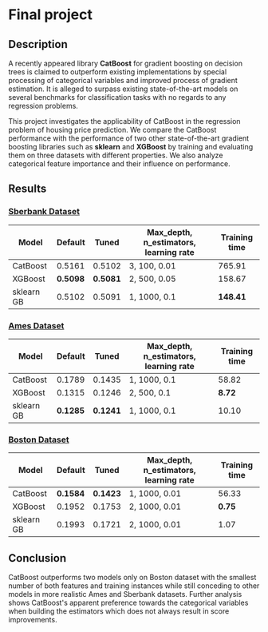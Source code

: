 # Final project 

## Description

A recently appeared library **CatBoost** for gradient boosting on decision trees is claimed to outperform existing implementations by special processing of categorical variables and improved process of gradient estimation. 
It is alleged to surpass existing state-of-the-art models on several benchmarks for classification tasks with no regards to any regression problems. 

This project investigates the applicability of CatBoost  in the regression problem of housing price prediction. 
We compare the CatBoost performance with the performance of two other state-of-the-art gradient boosting libraries such as **sklearn** and **XGBoost** by training and evaluating them on three datasets with different properties. We also analyze categorical feature importance and their influence on performance.

## Results

### [Sberbank Dataset](https://www.kaggle.com/c/sberbank-russian-housing-market/data)

| **Model**   | **Default**   |   **Tuned** |  **Max\_depth, n\_estimators, learning rate** |  **Training time**|
| -------- | --------- | ------- |  --------- |  --------|
| CatBoost  |  0.5161 |      0.5102         |             3, 100, 0.01   |            765.91 |
| XGBoost     |        **0.5098** |      **0.5081**          |        2, 500, 0.05   |    158.67    |
|  sklearn GB   |   0.5102  |   0.5091     |          1, 1000, 0.1   |      **148.41**   |


### [Ames Dataset](https://www.kaggle.com/c/housing-data/data)

| **Model**   | **Default**   |   **Tuned** |  **Max\_depth, n\_estimators, learning rate** |  **Training time**|
| -------- | --------- | ------- |  --------- |  --------|
| CatBoost  |  0.1789 |      0.1435         |             1, 1000, 0.1   |            58.82 |
| XGBoost     |        0.1315 |      0.1246          |                          2, 500, 0.1   |         **8.72** |
|  sklearn GB   |   **0.1285**  | **0.1241**          |                         1, 1000, 0.1   |           10.10  |


### [Boston Dataset](https://www.kaggle.com/c/boston-housing/data)

| **Model**   | **Default**   |   **Tuned** |  **Max\_depth, n\_estimators, learning rate** |  **Training time**|
| -------- | --------- | ------- |  --------- |  --------|
| CatBoost  |  **0.1584** |  **0.1423**              |                    1, 1000, 0.01       |        56.33 |
| XGBoost     |        0.1952   |    0.1753           |                       2, 1000, 0.01    |        **0.75**  |
|  sklearn GB   |   0.1993    |   0.1721   |                                  2, 1000, 0.01    |         1.07     |


## Conclusion

CatBoost outperforms two models only on Boston dataset with the smallest number of both features and training instances while still conceding to other models in more realistic Ames and Sberbank datasets. Further analysis shows CatBoost's apparent preference towards the categorical variables when building the estimators which does not always result in score improvements.
